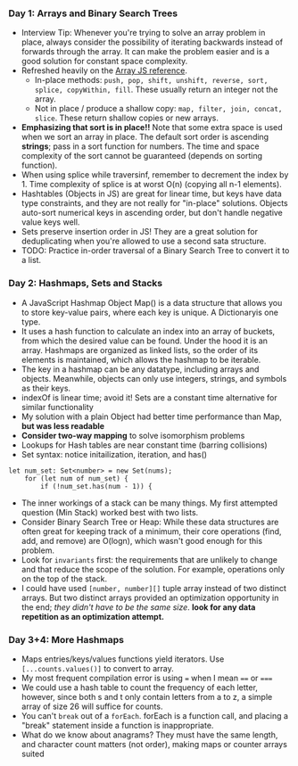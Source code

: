 ### Day 1: Arrays and Binary Search Trees

- Interview Tip: Whenever you're trying to solve an array problem in place, always consider the possibility of iterating backwards instead of forwards through the array. It can make the problem easier and is a good solution for constant space complexity.
- Refreshed heavily on the [Array JS reference](https://developer.mozilla.org/en-US/docs/Web/JavaScript/Reference/Global_Objects/Array).
  - In-place methods: `push, pop, shift, unshift, reverse, sort, splice, copyWithin, fill`. These usually return an integer not the array.
  - Not in place / produce a shallow copy: `map, filter, join, concat, slice`. These return shallow copies or new arrays.
- **Emphasizing that sort is in place!!** Note that some extra space is used when we sort an array in place. The default sort order is ascending **strings**; pass in a sort function for numbers. The time and space complexity of the sort cannot be guaranteed (depends on sorting function).
- When using splice while traversinf, remember to decrement the index by 1. Time complexity of splice is at worst O(n) (copying all n-1 elements).
- Hashtables (Objects in JS) are great for linear time, but keys have data type constraints, and they are not really for "in-place"
  solutions. Objects auto-sort numerical keys in ascending order, but don't handle negative value keys well.
- Sets preserve insertion order in JS! They are a great solution for deduplicating when you're allowed to use a second sata structure.
- TODO: Practice in-order traversal of a Binary Search Tree to convert it to a list.

### Day 2: Hashmaps, Sets and Stacks

- A JavaScript Hashmap Object Map() is a data structure that allows you to store key-value pairs, where each key is unique. A Dictionaryis one type.
- It uses a hash function to calculate an index into an array of buckets, from which the desired value can be found. Under the hood it is an array. Hashmaps are organized as linked lists, so the order of its elements is maintained, which allows the hashmap to be iterable.
- The key in a hashmap can be any datatype, including arrays and objects. Meanwhile, objects can only use integers, strings, and symbols as their keys.
- indexOf is linear time; avoid it! Sets are a constant time alternative for similar functionality
- My solution with a plain Object had better time performance than Map, **but was less readable**
- **Consider two-way mapping** to solve isomorphism problems
- Lookups for Hash tables are near constant time (barring collisions)
- Set syntax: notice initailization, iteration, and has()

```
let num_set: Set<number> = new Set(nums);
    for (let num of num_set) {
        if (!num_set.has(num - 1)) {
```

- The inner workings of a stack can be many things. My first attempted question (Min Stack) worked best with two lists.
- Consider Binary Search Tree or Heap: While these data structures are often great for keeping track of a minimum, their core operations (find, add, and remove) are O(logn), which wasn't good enough for this problem.
- Look for `invariants` first: the requirements that are unlikely to change and that reduce the scope of the solution. For example, operations only on the top of the stack.
- I could have used `[number, number][]` tuple array instead of two distinct arrays. But two distinct arrays provided an optimization opportunity in the end; _they didn't have to be the same size_. **look for any data repetition as an optimization attempt.**

### Day 3+4: More Hashmaps

- Maps entries/keys/values functions yield iterators. Use `[...counts.values()]` to convert to array.
- My most frequent compilation error is using `=` when I mean `==` or `===`
- We could use a hash table to count the frequency of each letter, however, since both s and t only contain letters from a to z, a simple array of size 26 will suffice for counts.
- You can't `break` out of a `forEach`. forEach is a function call, and placing a "break" statement inside a function is inappropriate.
- What do we know about anagrams? They must have the same length, and character count matters (not order), making maps or counter arrays suited